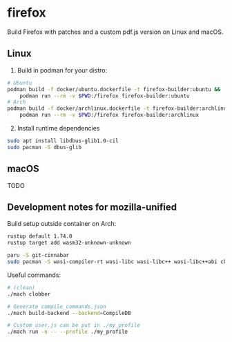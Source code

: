 # firefox
Build Firefox with patches and a custom pdf.js version on Linux and macOS.

## Linux
1. Build in podman for your distro:
```bash
# Ubuntu
podman build -f docker/ubuntu.dockerfile -t firefox-builder:ubuntu &&
    podman run --rm -v $PWD:/firefox firefox-builder:ubuntu
# Arch
podman build -f docker/archlinux.dockerfile -t firefox-builder:archlinux &&
    podman run --rm -v $PWD:/firefox firefox-builder:archlinux
```

2. Install runtime dependencies
```bash
sudo apt install libdbus-glib1.0-cil
sudo pacman -S dbus-glib
```

## macOS
TODO


## Development notes for mozilla-unified
Build setup outside container on Arch:
```bash
rustup default 1.74.0
rustup target add wasm32-unknown-unknown

paru -S git-cinnabar
sudo pacman -S wasi-compiler-rt wasi-libc wasi-libc++ wasi-libc++abi cbindgen
```

Useful commands:
```bash
# (clean)
./mach clobber

# Generate compile_commands.json
./mach build-backend --backend=CompileDB

# Custom user.js can be put in ./my_profile
./mach run -n -- --profile ./my_profile
```
